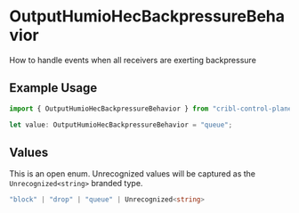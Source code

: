 # OutputHumioHecBackpressureBehavior

How to handle events when all receivers are exerting backpressure

## Example Usage

```typescript
import { OutputHumioHecBackpressureBehavior } from "cribl-control-plane/models/operations";

let value: OutputHumioHecBackpressureBehavior = "queue";
```

## Values

This is an open enum. Unrecognized values will be captured as the `Unrecognized<string>` branded type.

```typescript
"block" | "drop" | "queue" | Unrecognized<string>
```